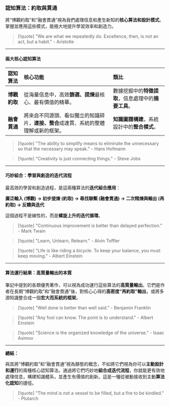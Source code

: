 ### 認知算法：約取與貫通

將“博觀約取”和“融會貫通”視為我們處理信息和產生新知的**核心算法和設計模式**。掌握並應用這些模式，能極大地提升學習效率和創造力。

> [!quote]
> "We are what we repeatedly do. Excellence, then, is not an act, but a habit." - Aristotle

---

#### 兩大核心認知算法

| 認知算法 | 核心功能 | 類比 |
| :--- | :--- | :--- |
| **博觀約取** | 從海量信息中，高效**篩選、提煉**最核心、最有價值的精華。 | 數據挖掘中的**特徵提取**，信息處理中的**摘要工具**。 |
| **融會貫通** | 將來自不同源頭、看似獨立的知識碎片，**連接、整合**成連貫、系統的整體理解或新的框架。 | **知識圖譜構建**，系統設計中的**整合模式**。 |

> [!quote]
> "The ability to simplify means to eliminate the unnecessary so that the necessary may speak." - Hans Hofmann

> [!quote]
> "Creativity is just connecting things." - Steve Jobs

---

#### 巧妙組合：學習與創造的迭代流程

最高效的學習和創造過程，是這兩種算法的**迭代組合應用**：

**廣泛輸入 (博觀) → 初步提煉 (約取) → 尋找聯繫 (融會貫通) → 二次精煉與輸出 (再約取) → 反饋與迭代**

這個過程不是線性的，而是**螺旋上升的迭代循環**。

> [!quote]
> "Continuous improvement is better than delayed perfection." - Mark Twain

> [!quote]
> "Learn, Unlearn, Relearn." - Alvin Toffler

> [!quote]
> "Life is like riding a bicycle. To keep your balance, you must keep moving." - Albert Einstein

---

#### 算法運行結果：高質量輸出的本質

筆記中提到的各類優秀著作，可以視為成功運行這些算法的**高質量輸出**。它們是作者在長期“博觀約取”和“融會貫通”後，對核心心得的**高密度“再約取”輸出**，或將多源知識整合成一個**宏大而系統的框架**。

> [!quote]
> "Well done is better than well said." - Benjamin Franklin

> [!quote]
> "Any fool can know. The point is to understand." - Albert Einstein

> [!quote]
> "Science is the organized knowledge of the universe." - Isaac Asimov

---

**總結：**

與其將“博觀約取”和“融會貫通”視為靜態的概念，不如將它們視為你可以**主動設計和運行**的兩種核心認知算法。通過將它們巧妙地**組合成迭代流程**，你就能更有效地處理信息，構建知識體系，並產生有價值的創新。這是一種從被動接收到主動**算法化認知**的捷徑。

> [!quote]
> "The mind is not a vessel to be filled, but a fire to be kindled." - Plutarch